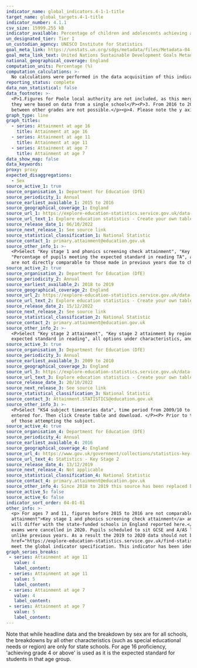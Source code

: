 ```yaml
---
indicator_name: global_indicators.4-1-1-title
target_name: global_targets.4-1-title
indicator_number: 4.1.1
csv_size: 15999.255 kB
indicator_available: Percentage of children and adolescents achieving at least the expected proficiency level in English and Mathematics at ages 7, 11 and 16
un_designated_tier: Tier I
un_custodian_agency: UNESCO Institute for Statistics 
goal_meta_link: https://unstats.un.org/sdgs/metadata/files/Metadata-04-01-01.pdf
goal_meta_link_text: United Nations Sustainable Development Goals Metadata (PDF 4.0 MB)
national_geographical_coverage: England
computation_units: Percentage (%)
computation_calculations: >-
  No calculations were performed in the data acquisition of this indicator as appropriate data was readily available in the final format specified by this indicator. For insight into the details of potential calculations please refer to the original source metadata or source contact.
reporting_status: complete
data_non_statistical: false
data_footnote: >-
  <P>1.Figures for Poole local authority are not included, as this merged to become Bournemouth, Christchurch and Poole in 2019</P><P>2. Figures for the City of London and the Isles of Scily for attainment at age 7 have been removed due to being suppressed in the source publication, as
  they were based on data from a single school</P><P>3. From 2016 to 2017, new reformed GCSEs were introduced into performance tables and are graded using a new 9-1 scale. A time series comparison can only be shown at agreed anchor points (9-7/A*-A, 9-4/A*-C, 9-1/A*-G) as comparisons
  between other grades are not possible.</p><p>4. Please note the y axis does not go to 100% for ease of visualisation. </p>
graph_type: line
graph_titles:
  - series: Attainment at age 16
    title: Attainment at age 16
  - series: Attainment at age 11
    title: Attainment at age 11
  - series: Attainment at age 7
    title: Attainment at age 7
data_show_map: false
data_keywords:
proxy: proxy
expected_disaggregations:
  - Sex
source_active_1: true
source_organisation_1: Department for Education (DfE)
source_periodicity_1: Annual
source_earliest_available_1: 2015 to 2016
source_geographical_coverage_1: England
source_url_1: https://explore-education-statistics.service.gov.uk/data-tables/key-stage-1-and-phonics-screening-check-attainment
source_url_text_1: Explore education statistics - Create your own tables
source_release_date_1: 06/10/2022
source_next_release_1: See source link
source_statistical_classification_1: National Statistic
source_contact_1: primary.attainment@education.gov.uk
source_other_info_1: >-
  <P>Select "Key stage 1 and phonics screening check attainment", "Key stage 1 attainment by pupil characteristics" OR "Key stage 1 attainment by region and local authority", time period from 2015/16 to 2021/22, "Percentage of pupils meeting the expected standard in mathematics TA" and
  "Percentage of pupils meeting the expected standard in reading TA", all options under pupil characteristics, and all options under gender. Then click Create table and download. </P><P>Attainment at age 7 (Key Stage 1) is based on teacher assessments. Judgements made since 2018 to 2019
  are not directly comparable to those made in previous years due to changes made within the 2018 to 19 teacher assessment frameworks.
source_active_2: true
source_organisation_2: Department for Education (DfE)
source_periodicity_2: Annual
source_earliest_available_2: 2018 to 2019
source_geographical_coverage_2: England
source_url_2: https://explore-education-statistics.service.gov.uk/data-tables/key-stage-2-attainment
source_url_text_2: Explore education statistics - Create your own tables
source_release_date_2: 15/12/2022
source_next_release_2: See source link
source_statistical_classification_2: National Statistic
source_contact_2: primary.attainment@education.gov.uk
source_other_info_2: >-
  <P>Select "Key stage 2 attainment", "Key stage 2 attainment by region, local authority and pupil characteristics", all local authorities and regions, "time period from 2018/19 to 2021/22, "Percentage of pupils meeting the expected standard in maths" and "Percentage of pupils meeting the
  expected standard in reading", all options under characteristics, and all options under gender. Then click Create table and download.
source_active_3: true
source_organisation_3: Department for Education (DfE)
source_periodicity_3: Annual
source_earliest_available_3: 2009 to 2010
source_geographical_coverage_3: England
source_url_3: https://explore-education-statistics.service.gov.uk/data-tables/key-stage-4-performance-revised
source_url_text_3: Explore education statistics - Create your own tables
source_release_date_3: 20/10/2022
source_next_release_3: See source link
source_statistical_classification_3: National Statistic
source_contact_3: Attainment.STATISTICS@education.gov.uk
source_other_info_3: >-
  <P>Select "KS4 subject timeseries data", time period from 2009/10 to 2021/22, "The percentage of pupils achieving the designated grade", all three options under Gender, "94AstarC" under The grade achieved, and "English, "English Language", and "Mathematics" under The subject pupils are
  entered for. Then click Create table and download. </P><P> Prior to the 2018/19 academic year, data is for the 'English' subject. From the 2018/19 academic year data is for the subject 'English Language'. </P><P> Figures used are a percentage of pupils at the end of KS4, not a percentage
  of those attempting the subject.
source_active_4: true
source_organisation_4: Department for Education (DfE)
source_periodicity_4: Annual
source_earliest_available_4: 2016
source_geographical_coverage_4: England
source_url_4: https://www.gov.uk/government/collections/statistics-key-stage-2
source_url_text_4: Statistics - Key Stage 2
source_release_date_4: 13/12/2019
source_next_release_4: Not applicable
source_statistical_classification_4: National Statistic
source_contact_4: primary.attainment@education.gov.uk
source_other_info_4: Since 2018 to 2019 this source has been replaced by  <a href="https://explore-education-statistics.service.gov.uk/find-statistics/key-stage-2-attainment/2021-22">Source 2</a>. 
source_active_5: false
source_active_6: false
indicator_sort_order: 04-01-01
other_info: >-
  <p> For ages 7 and 11, figures before 2015 to 2016 are not comparable to figures from 2015 to 2016 onwards due to a change in assesments. </p><p> National figures in the <a href="https://explore-education-statistics.service.gov.uk/find-statistics/key-stage-1-and-phonics-screening-check-
  attainment">Key stage 1 and phonics screening check attainment</a> and <a href="https://explore-education-statistics.service.gov.uk/find-statistics/key-stage-2-attainment">Key stage 2 attainment</a> publications report figures for all schools in England. Therefore, some percentages at national level
  will differ with the state-funded schools in England reported here.</p><p>In response to the COVID-19 pandemic, the Department for Education cancelled the 2019 to 2020 national curriculum assessments (Key Stage 1 & Key Stage 2) and associated data collections. Furthermore, the summer
  exams were cancelled in 2020. Pupils scheduled to sit GCSE and A/AS level exams in 2020 were awarded either a centre assessment grade or their calculated grade using a model developed by Ofqual. The new method of awarding grades has led to a set of pupil attainment statistics that are
  unlike previous years. As a result the 2019 to 2020 data should not be directly compared to attainment data from previous years for the purposes of measuring changes in student performance and, therefore, are not presented on this graph. For more information please visit <a
  href="https://explore-education-statistics.service.gov.uk/find-statistics/key-stage-4-performance-revised/2019-20">DfE Key Stage 4 2019 to 2020</a></p> This indicator is being used as an approximation of the UN SDG Indicator. Where possible, we will work to identify or develop UK data to
  meet the global indicator specification. This indicator has been identified in collaboration with topic experts.
graph_series_breaks: 
 - series: Attainment at age 11
   value: 4
   label_content:
 - series: Attainment at age 11
   value: 5
   label_content:
 - series: Attainment at age 7
   value: 4
   label_content:
 - series: Attainment at age 7
   value: 5
   label_content:
---
```

Note that while headline data and the breakdown by sex are for all schools, the breakdowns by all other characteristics (such as special educational needs or region) are only for state schools. For age 16 proficiency, 'achieving grade 4 or above' is used as it is the expected standard for students in that age group.
